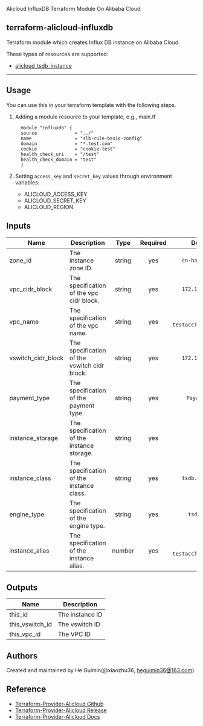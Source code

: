 Alicloud InfluxDB Terraform Module On Alibaba Cloud

terraform-alicloud-influxdb
---


Terraform module which creates Influx DB instance on Alibaba Cloud.

These types of resources are supported:

* [alicloud_tsdb_instance](https://registry.terraform.io/providers/aliyun/alicloud/latest/docs/resources/tsdb_instance)

----------------------

Usage
-----
You can use this in your terraform template with the following steps.

1. Adding a module resource to your template, e.g., main.tf

    ```
      module "influxdb" {
      source              = "../"
      name                = "slb-rule-basic-config"
      domain              = "*.test.com"
      cookie              = "cookie-test"
      health_check_uri    = "/test"
      health_check_domain = "test"
      }
    ```

2. Setting `access_key` and `secret_key` values through environment variables:

    - ALICLOUD_ACCESS_KEY
    - ALICLOUD_SECRET_KEY
    - ALICLOUD_REGION

## Inputs

| Name | Description | Type | Required | Default |
|------|-------------|:----:|:-----:|:-----:|
| zone_id | The instance zone ID. | string | yes | `cn-hangzhou-g` | 
| vpc_cidr_block | The specification of the vpc cidr block. | string | yes | `172.16.0.0/16` | 
| vpc_name | The specification of the vpc name. | string | yes | `tf-testaccTsdbInstance` | 
| vswitch_cidr_block | The specification of the vswitch cidr block. | string | yes | `172.16.0.0/24` |
| payment_type | The specification of the payment type. | string | yes | `PayAsYouGo` | 
| instance_storage | The specification of the instance storage. | string | yes | `50` | 
| instance_class | The specification of the instance class. | string | yes | `tsdb.1x.basic` | 
| engine_type | The specification of the engine type. | string | yes | `tsdb_tsdb` |
| instance_alias | The specification of the instance alias. | number | yes | `tf-testaccTsdbInstance` | 

## Outputs

| Name | Description |
|------|-------------|
| this_id | The instance ID |
| this_vswitch_id | The vswitch ID |
| this_vpc_id | The VPC ID |

Authors
-------
Created and maintained by He Guimin(@xiaozhu36, heguimin36@163.com)

Reference
---------

* [Terraform-Provider-Alicloud Github](https://github.com/terraform-providers/terraform-provider-alicloud)
* [Terraform-Provider-Alicloud Release](https://releases.hashicorp.com/terraform-provider-alicloud/)
* [Terraform-Provider-Alicloud Docs](https://www.terraform.io/docs/providers/alicloud/index.html)
